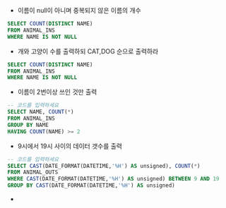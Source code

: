 



* 이름이 null이 아니며 중복되지 않은 이름의 개수
```sql
SELECT COUNT(DISTINCT NAME)
FROM ANIMAL_INS
WHERE NAME IS NOT NULL
```

* 개와 고양이 수를 출력하되 CAT,DOG 순으로 출력하라
```sql
SELECT COUNT(DISTINCT NAME)
FROM ANIMAL_INS
WHERE NAME IS NOT NULL
```
* 이름이 2번이상 쓰인 것만 출력
```sql
-- 코드를 입력하세요
SELECT NAME, COUNT(*)
FROM ANIMAL_INS
GROUP BY NAME
HAVING COUNT(NAME) >= 2
```

* 9시에서 19시 사이의 데이터 갯수를 출력
```sql
-- 코드를 입력하세요
SELECT CAST(DATE_FORMAT(DATETIME,'%H') AS unsigned), COUNT(*)
FROM ANIMAL_OUTS
WHERE CAST(DATE_FORMAT(DATETIME,'%H') AS unsigned) BETWEEN 9 AND 19
GROUP BY CAST(DATE_FORMAT(DATETIME,'%H') AS unsigned)
```

* 
<!--stackedit_data:
eyJoaXN0b3J5IjpbLTEyNjgyNDQwNDEsMjc1NjEzNjEsLTk3OD
QyNTAzNyw1NzM2OTU0NDcsLTE2NTI3MjUyNjQsMjAzMDI4MDc5
XX0=
-->